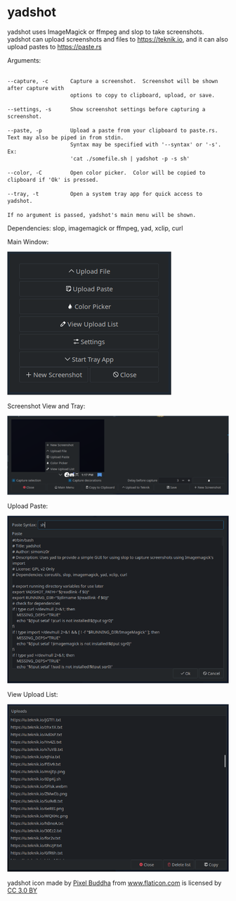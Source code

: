 # yadshot

yadshot uses ImageMagick or ffmpeg and slop to take screenshots.  yadshot can upload screenshots and files to https://teknik.io, and it can also upload pastes to https://paste.rs

Arguments:

```

--capture, -c       Capture a screenshot.  Screenshot will be shown after capture with
                    options to copy to clipboard, upload, or save.

--settings, -s      Show screenshot settings before capturing a screenshot.

--paste, -p         Upload a paste from your clipboard to paste.rs.  Text may also be piped in from stdin.
                    Syntax may be specified with '--syntax' or '-s'. Ex:
                    'cat ./somefile.sh | yadshot -p -s sh'

--color, -C         Open color picker.  Color will be copied to clipboard if 'Ok' is pressed.

--tray, -t          Open a system tray app for quick access to yadshot.

If no argument is passed, yadshot's main menu will be shown.

```

Dependencies: slop, imagemagick or ffmpeg, yad, xclip, curl

Main Window:

![yadshot](/Screenshot.png)

Screenshot View and Tray:

![yadshot](/Screenshot2.png)

Upload Paste:

![yadshot](/Screenshot3.png)

View Upload List:

![yadshot](/Screenshot4.png)

<div>yadshot icon made by <a href="https://www.flaticon.com/authors/pixel-buddha" title="Pixel Buddha">Pixel Buddha</a> from <a href="https://www.flaticon.com/" title="Flaticon">www.flaticon.com</a> is licensed by <a href="http://creativecommons.org/licenses/by/3.0/" title="Creative Commons BY 3.0" target="_blank">CC 3.0 BY</a></div>
